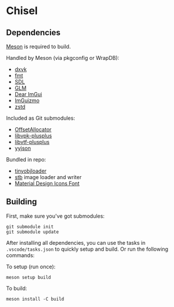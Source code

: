 # Chisel

## Dependencies ##

[Meson](https://mesonbuild.com/) is required to build.

Handled by Meson (via pkgconfig or WrapDB):
- [dxvk](https://github.com/doitsujin/dxvk)
- [fmt](https://fmt.dev/)
- [SDL](https://www.libsdl.org/)
- [GLM](https://github.com/g-truc/glm)
- [Dear ImGui](https://github.com/ocornut/imgui)
- [ImGuizmo](https://github.com/CedricGuillemet/ImGuizmo)
- [zstd](https://github.com/facebook/zstd)

Included as Git submodules:
- [OffsetAllocator](https://github.com/sebbbi/OffsetAllocator)
- [libvpk-plusplus](https://github.com/Joshua-Ashton/libvpk-plusplus)
- [libvtf-plusplus](https://github.com/Joshua-Ashton/libvtf-plusplus)
- [yyjson](https://github.com/ibireme/yyjson)

Bundled in repo:
- [tinyobjloader](https://github.com/tinyobjloader/tinyobjloader)
- [stb](https://github.com/nothings/stb) image loader and writer
- [Material Design Icons Font](https://materialdesignicons.com/)

## Building ##

First, make sure you've got submodules:

```
git submodule init
git submodule update
```

After installing all dependencies, you can use the tasks in `.vscode/tasks.json` to quickly setup and build. Or run the following commands:

To setup (run once):
```
meson setup build
```

To build:
```
meson install -C build
```


